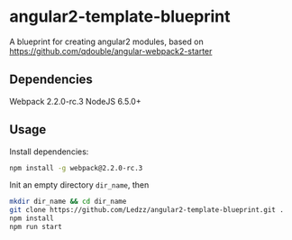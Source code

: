 # angular2-template-blueprint
A blueprint for creating angular2 modules, based on https://github.com/qdouble/angular-webpack2-starter

## Dependencies
Webpack 2.2.0-rc.3
NodeJS 6.5.0+
## Usage
Install dependencies:
```sh
npm install -g webpack@2.2.0-rc.3
```
Init an empty directory `dir_name`, then

```sh
mkdir dir_name && cd dir_name
git clone https://github.com/Ledzz/angular2-template-blueprint.git .
npm install
npm run start
```

